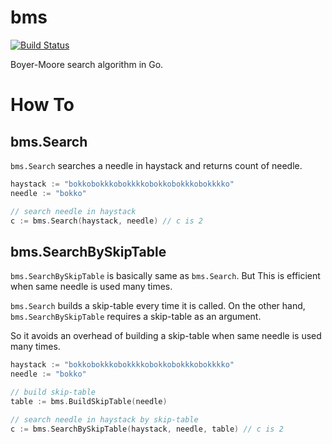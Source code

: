 # bms

[![Build Status](https://travis-ci.org/cubicdaiya/bms.png?branch=master)](https://travis-ci.org/cubicdaiya/bms)

Boyer-Moore search algorithm in Go.

# How To

## bms.Search

`bms.Search` searches a needle in haystack and returns count of needle.

```go
haystack := "bokkobokkkobokkkkobokkobokkkobokkkko"
needle := "bokko"

// search needle in haystack
c := bms.Search(haystack, needle) // c is 2
```

## bms.SearchBySkipTable

`bms.SearchBySkipTable` is basically same as `bms.Search`. But This is efficient when same needle is used many times.

`bms.Search` builds a skip-table every time it is called. On the other hand, `bms.SearchBySkipTable` requires a skip-table as an argument.

So it avoids an overhead of building a skip-table when same needle is used many times.

```go
haystack := "bokkobokkkobokkkkobokkobokkkobokkkko"
needle := "bokko"

// build skip-table
table := bms.BuildSkipTable(needle)

// search needle in haystack by skip-table
c := bms.SearchBySkipTable(haystack, needle, table) // c is 2
```
